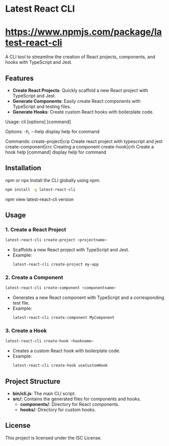 # Latest React CLI
# https://www.npmjs.com/package/latest-react-cli
A CLI tool to streamline the creation of React projects, components, and hooks with TypeScript and Jest.

## Features

- **Create React Projects**: Quickly scaffold a new React project with TypeScript and Jest.
- **Generate Components**: Easily create React components with TypeScript and testing files.
- **Generate Hooks**: Create custom React hooks with boilerplate code.

Usage: cli [options] [command]

Options:
  -h, --help                            display help for command

Commands:
  create-project|crp <projectname>      Create react project with typescript and jest
  create-component|crc <componentname>  Creating a component
  create-hook|crh <hookname>            Create a hook
  help [command]                        display help for command

## Installation
npm or npx
Install the CLI globally using npm:
```bash
npm install -g latest-react-cli
```

 npm view latest-react-cli version
## Usage

### 1. Create a React Project
```bash
latest-react-cli create-project <projectname>
```
- Scaffolds a new React project with TypeScript and Jest.
- Example:
  ```bash
  latest-react-cli create-project my-app
  ```

### 2. Create a Component
```bash
latest-react-cli create-component <componentname>
```
- Generates a new React component with TypeScript and a corresponding test file.
- Example:
  ```bash
  latest-react-cli create-component MyComponent
  ```

### 3. Create a Hook
```bash
latest-react-cli create-hook <hookname>
```
- Creates a custom React hook with boilerplate code.
- Example:
  ```bash
  latest-react-cli create-hook useCustomHook
  ```

## Project Structure

- **bin/cli.js**: The main CLI script.
- **src/**: Contains the generated files for components and hooks.
  - **components/**: Directory for React components.
  - **hooks/**: Directory for custom hooks.

## License

This project is licensed under the ISC License.







